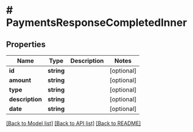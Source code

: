 # # PaymentsResponseCompletedInner

## Properties

Name | Type | Description | Notes
------------ | ------------- | ------------- | -------------
**id** | **string** |  | [optional]
**amount** | **string** |  | [optional]
**type** | **string** |  | [optional]
**description** | **string** |  | [optional]
**date** | **string** |  | [optional]

[[Back to Model list]](../../README.md#models) [[Back to API list]](../../README.md#endpoints) [[Back to README]](../../README.md)
